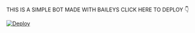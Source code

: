 THIS IS A SIMPLE BOT MADE WITH BAILEYS CLICK HERE TO DEPLOY 👇




[![Deploy](https://www.herokucdn.com/deploy/button.svg)](https://heroku.com/deploy?template=https://github.com/Abhishekvao78/sc-english/)
